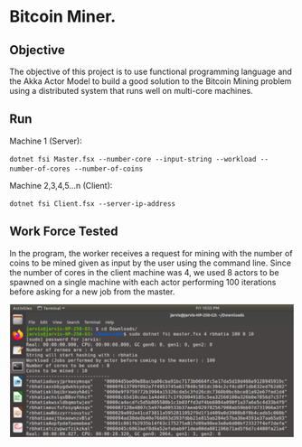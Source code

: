 # Bitcoin Miner.

##  Objective
The objective of this project is to use functional programming language and the Akka Actor Model to build a good solution to the Bitcoin Mining problem using a distributed system that runs well on multi-core machines.
## Run

Machine 1 (Server):

`dotnet fsi Master.fsx --number-core --input-string --workload --number-of-cores --number-of-coins`

Machine 2,3,4,5...n (Client):

`dotnet fsi Client.fsx --server-ip-address`
##  Work Force Tested

In the program, the worker receives a request for mining with the number of coins to be mined given as input by the user using the command line. Since the number of cores in the client machine was 4, we used 8 actors to be spawned on a single machine with each actor performing 100 iterations before asking for a new job from the master.

![working sample](./img.png)
